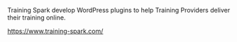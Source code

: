 Training Spark develop WordPress plugins to help Training Providers deliver their training online.

https://www.training-spark.com/

